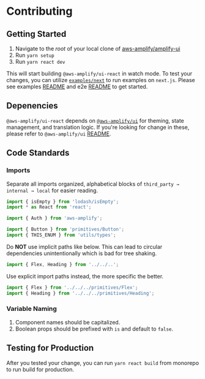 # Contributing

## Getting Started

1. Navigate to the _root_ of your local clone of [aws-amplify/amplify-ui](https://github.com/aws-amplify/amplify-ui)
1. Run `yarn setup`
1. Run `yarn react dev`

This will start building `@aws-amplify/ui-react` in watch mode. To test your changes, you can utilize [`examples/next`](../../examples/next) to run examples on `next.js`. Please see examples [README](../../examples/README.md) and e2e [README](../e2e/README.md#contributing) to get started.

## Depenencies

`@aws-amplify/ui-react` depends on [`@aws-amplify/ui`](../ui) for theming, state management, and translation logic. If you're looking for change in these, please refer to `@aws-amplify/ui` [README](../ui/README.md).

## Code Standards

### Imports

Separate all imports organized, alphabetical blocks of `third_party → internal → local` for easier reading.

```js
import { isEmpty } from 'lodash/isEmpty';
import * as React from 'react';

import { Auth } from 'aws-amplify';

import { Button } from 'primitives/Button';
import { THIS_ENUM } from 'utils/types';
```

Do **NOT** use implicit paths like below. This can lead to circular dependencies unintentionally which is bad for tree shaking.

```js
import { Flex, Heading } from '../../..';
```

Use explicit import paths instead, the more specific the better.

```js
import { Flex } from '../../../primitives/Flex';
import { Heading } from '../../../primitives/Heading';
```

### Variable Naming

1. Component names should be capitalized.
2. Boolean props should be prefixed with `is` and default to `false`.

## Testing for Production

After you tested your change, you can run `yarn react build` from monorepo to run build for production.

